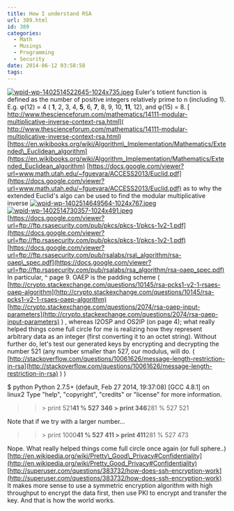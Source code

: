 ```yaml
---
title: How I understand RSA
url: 389.html
id: 389
categories:
  - Math
  - Musings
  - Programming
  - Security
date: 2014-06-12 03:58:58
tags:
---
```


[![wpid-wp-1402514522645-1024x735.jpeg](/wp-content/uploads/2014/06/wpid-wp-1402514522645-300x215.jpeg)](/wp-content/uploads/2014/06/wpid-wp-1402514522645-1024x735.jpeg) Euler's totient function is defined as the number of positive integers relatively prime to n (including 1). E.g. φ(12) = 4 ( **1**, 2, 3, 4, **5**, 6, **7**, 8, 9, 10, **11**, 12), and φ(15) = 8. [ http://www.thescienceforum.com/mathematics/14111-modular-multiplicative-inverse-context-rsa.html]( http://www.thescienceforum.com/mathematics/14111-modular-multiplicative-inverse-context-rsa.html) [https://en.wikibooks.org/wiki/Algorithm\_Implementation/Mathematics/Extended\_Euclidean_algorithm](https://en.wikibooks.org/wiki/Algorithm_Implementation/Mathematics/Extended_Euclidean_algorithm) [https://docs.google.com/viewer?url=www.math.utah.edu/~fguevara/ACCESS2013/Euclid.pdf](https://docs.google.com/viewer?url=www.math.utah.edu/~fguevara/ACCESS2013/Euclid.pdf) as to why the extended Euclid's algo can be used to find the modular multiplicative inverse [![wpid-wp-1402514649564-1024x767.jpeg](/wp-content/uploads/2014/06/wpid-wp-1402514649564-300x224.jpeg)](/wp-content/uploads/2014/06/wpid-wp-1402514649564-1024x767.jpeg) [![wpid-wp-1402514730357-1024x491.jpeg](/wp-content/uploads/2014/06/wpid-wp-1402514730357-300x143.jpeg)](/wp-content/uploads/2014/06/wpid-wp-1402514730357-1024x491.jpeg) [https://docs.google.com/viewer?url=ftp://ftp.rsasecurity.com/pub/pkcs/pkcs-1/pkcs-1v2-1.pdf](https://docs.google.com/viewer?url=ftp://ftp.rsasecurity.com/pub/pkcs/pkcs-1/pkcs-1v2-1.pdf) [https://docs.google.com/viewer?url=ftp://ftp.rsasecurity.com/pub/rsalabs/rsa\_algorithm/rsa-oaep\_spec.pdf](https://docs.google.com/viewer?url=ftp://ftp.rsasecurity.com/pub/rsalabs/rsa_algorithm/rsa-oaep_spec.pdf) In particular, ^ page 9. OAEP is the padding scheme ( [http://crypto.stackexchange.com/questions/10145/rsa-pcks1-v2-1-rsaes-oaep-algorithm](http://crypto.stackexchange.com/questions/10145/rsa-pcks1-v2-1-rsaes-oaep-algorithm) [http://crypto.stackexchange.com/questions/2074/rsa-oaep-input-parameters](http://crypto.stackexchange.com/questions/2074/rsa-oaep-input-parameters) ) , whereas I2OSP and OS2IP (on page 4); what really helped things come full circle for me is realizing how they represent arbitrary data as an integer (first converting it to an octet string). Without further do, let's test our generated keys by encrypting and decrypting the number 521 (any number smaller than 527, our modulus, will do. ( [http://stackoverflow.com/questions/10061626/message-length-restriction-in-rsa](http://stackoverflow.com/questions/10061626/message-length-restriction-in-rsa) ) )

$ python
Python 2.7.5+ (default, Feb 27 2014, 19:37:08)
\[GCC 4.8.1\] on linux2
Type "help", "copyright", "credits" or "license" for more information.
>>\> print 521**41 % 527
346
>>\> print 346**281 % 527
521

Note that if we try with a larger number...

>>\> print 1000**41 % 527
411
>>\> print 411**281 % 527
473

Nope. What really helped things come full circle once again (or full sphere..) [http://en.wikipedia.org/wiki/Pretty\_Good\_Privacy#Confidentiality](http://en.wikipedia.org/wiki/Pretty_Good_Privacy#Confidentiality) [http://superuser.com/questions/383732/how-does-ssh-encryption-work](http://superuser.com/questions/383732/how-does-ssh-encryption-work) It makes more sense to use a symmetric encryption algorithm with high throughput to encrypt the data first, then use PKI to encrypt and transfer the key. And that is how the world works.